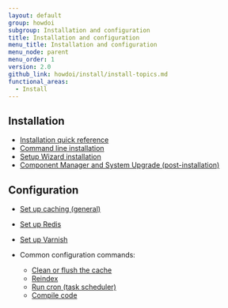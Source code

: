 ```yaml
---
layout: default
group: howdoi
subgroup: Installation and configuration
title: Installation and configuration
menu_title: Installation and configuration
menu_node: parent
menu_order: 1
version: 2.0
github_link: howdoi/install/install-topics.md
functional_areas:
  - Install
---
```


## Installation
*	<a href="{{ page.baseurl }}install-gde/install-quick-ref.html">Installation quick reference</a>
*	<a href="{{ page.baseurl }}install-gde/install/cli/install-cli.html">Command line installation</a>
*	<a href="{{ page.baseurl }}install-gde/install/web/install-web.html">Setup Wizard installation</a>
*	<a href="{{ page.baseurl }}comp-mgr/bk-compman-upgrade-guide.html">Component Manager and System Upgrade (post-installation)</a>

## Configuration
*	<a href="{{ page.baseurl }}config-guide/cache/caching.html">Set up caching (general)</a>
*	<a href="{{ page.baseurl }}config-guide/redis/config-redis.html">Set up Redis</a>
*	<a href="{{ page.baseurl }}config-guide/varnish/config-varnish.html">Set up Varnish</a>
*	Common configuration commands:

	*	<a href="{{ page.baseurl }}config-guide/cli/config-cli-subcommands-cache.html">Clean or flush the cache</a>
	*	<a href="{{ page.baseurl }}config-guide/cli/config-cli-subcommands-index.html">Reindex</a>
	*	<a href="{{ page.baseurl }}config-guide/cli/config-cli-subcommands-cron.html">Run cron (task scheduler)</a>
	*	<a href="{{ page.baseurl }}config-guide/cli/config-cli-subcommands-compiler.html">Compile code</a>
